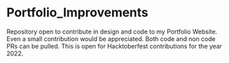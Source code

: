 # Portfolio_Improvements
Repository open to contribute in design and code to my Portfolio Website. Even a small contribution would be appreciated. Both code and non code PRs can be pulled.
This is open for Hacktoberfest contributions for the year 2022. 
